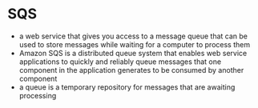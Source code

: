 # SQS
- a web service that gives you access to a message queue that can be used to store messages while waiting for a computer to process them
- Amazon SQS is a distributed queue system that enables web service applications to quickly and reliably queue messages that one component in the application generates to be consumed by another component
- a queue is a temporary repository for messages that are awaiting processing